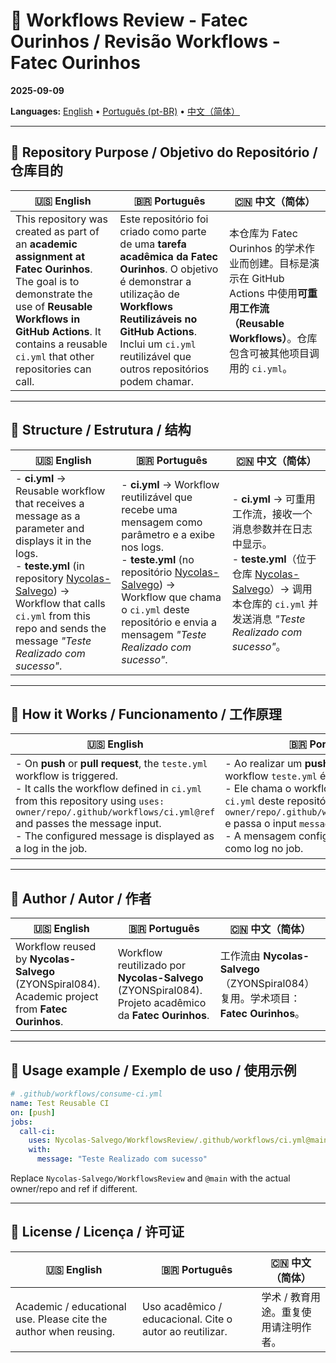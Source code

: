 # 🔄 Workflows Review - Fatec Ourinhos / Revisão Workflows - Fatec Ourinhos
**2025-09-09**

**Languages:** [English](README.md) • [Português (pt-BR)](README.pt-BR.md) • [中文（简体）](README.zh-CN.md)

---

## 📌 Repository Purpose / Objetivo do Repositório / 仓库目的

| 🇺🇸 English | 🇧🇷 Português | 🇨🇳 中文（简体） |
|---|---|---|
| This repository was created as part of an **academic assignment at Fatec Ourinhos**. The goal is to demonstrate the use of **Reusable Workflows in GitHub Actions**. It contains a reusable `ci.yml` that other repositories can call. | Este repositório foi criado como parte de uma **tarefa acadêmica da Fatec Ourinhos**. O objetivo é demonstrar a utilização de **Workflows Reutilizáveis no GitHub Actions**. Inclui um `ci.yml` reutilizável que outros repositórios podem chamar. | 本仓库为 Fatec Ourinhos 的学术作业而创建。目标是演示在 GitHub Actions 中使用**可重用工作流（Reusable Workflows）**。仓库包含可被其他项目调用的 `ci.yml`。 |

---

## 📌 Structure / Estrutura / 结构

| 🇺🇸 English | 🇧🇷 Português | 🇨🇳 中文（简体） |
|---|---|---|
| - **ci.yml** → Reusable workflow that receives a message as a parameter and displays it in the logs.<br>- **teste.yml** (in repository [Nycolas-Salvego](https://github.com/Nycolas-Salvego)) → Workflow that calls `ci.yml` from this repo and sends the message *"Teste Realizado com sucesso"*. | - **ci.yml** → Workflow reutilizável que recebe uma mensagem como parâmetro e a exibe nos logs.<br>- **teste.yml** (no repositório [Nycolas-Salvego](https://github.com/Nycolas-Salvego)) → Workflow que chama o `ci.yml` deste repositório e envia a mensagem *"Teste Realizado com sucesso"*. | - **ci.yml** → 可重用工作流，接收一个消息参数并在日志中显示。<br>- **teste.yml**（位于仓库 [Nycolas-Salvego](https://github.com/Nycolas-Salvego)）→ 调用本仓库的 `ci.yml` 并发送消息 *"Teste Realizado com sucesso"*。 |

---

## 🚀 How it Works / Funcionamento / 工作原理

| 🇺🇸 English | 🇧🇷 Português | 🇨🇳 中文（简体） |
|---|---|---|
| - On **push** or **pull request**, the `teste.yml` workflow is triggered.<br>- It calls the workflow defined in `ci.yml` from this repository using `uses: owner/repo/.github/workflows/ci.yml@ref` and passes the message input.<br>- The configured message is displayed as a log in the job. | - Ao realizar um **push** ou **pull request**, o workflow `teste.yml` é disparado.<br>- Ele chama o workflow definido em `ci.yml` deste repositório usando `uses: owner/repo/.github/workflows/ci.yml@ref` e passa o input `message`.<br>- A mensagem configurada é exibida como log no job. | - 在 **push** 或 **pull request** 时触发 `teste.yml` 工作流。<br>- 使用 `uses: owner/repo/.github/workflows/ci.yml@ref` 调用本仓库中的 `ci.yml` 并传递 `message` 输入。<br>- 配置的消息会在作业日志中显示。 |

---

## 👤 Author / Autor / 作者

| 🇺🇸 English | 🇧🇷 Português | 🇨🇳 中文（简体） |
|---|---|---|
| Workflow reused by **Nycolas-Salvego** (ZYONSpiral084). Academic project from **Fatec Ourinhos**. | Workflow reutilizado por **Nycolas-Salvego** (ZYONSpiral084). Projeto acadêmico da **Fatec Ourinhos**. | 工作流由 **Nycolas-Salvego**（ZYONSpiral084）复用。学术项目：**Fatec Ourinhos**。 |

---

## 🧭 Usage example / Exemplo de uso / 使用示例

```yaml
# .github/workflows/consume-ci.yml
name: Test Reusable CI
on: [push]
jobs:
  call-ci:
    uses: Nycolas-Salvego/WorkflowsReview/.github/workflows/ci.yml@main
    with:
      message: "Teste Realizado com sucesso"
```

Replace `Nycolas-Salvego/WorkflowsReview` and `@main` with the actual owner/repo and ref if different.

---

## 📜 License / Licença / 许可证

| 🇺🇸 English | 🇧🇷 Português | 🇨🇳 中文（简体） |
|---|---|---|
| Academic / educational use. Please cite the author when reusing. | Uso acadêmico / educacional. Cite o autor ao reutilizar. | 学术 / 教育用途。重复使用请注明作者。 |
